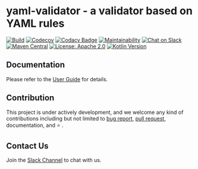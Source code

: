 # yaml-validator - a validator based on YAML rules

[![Build](https://github.com/yaml-validator/yaml-validator/workflows/Build/badge.svg?branch=master)](https://github.com/yaml-validator/yaml-validator/actions?query=branch%3Amaster+event%3Apush+workflow%3A%22Build%22)
[![Codecov](https://codecov.io/gh/kezhenxu94/yaml-validator/branch/master/graph/badge.svg?token=7QsMaboevj)](https://codecov.io/gh/kezhenxu94/yaml-validator)
[![Codacy Badge](https://api.codacy.com/project/badge/Grade/5e55c50232844fee86d4eb895f2849f3)](https://www.codacy.com?utm_source=github.com&amp;utm_medium=referral&amp;utm_content=kezhenxu94/yaml-validator&amp;utm_campaign=Badge_Grade)
[![Maintainability](https://api.codeclimate.com/v1/badges/cbabe3360b884d3b8a03/maintainability)](https://codeclimate.com/github/kezhenxu94/yaml-validator/maintainability)
[![Chat on Slack](https://img.shields.io/badge/Chat%20on%20Slack-yaml--validator-brightgreen)](https://join.slack.com/t/yaml-validator/shared_invite/zt-diea76ld-adlYwpdTzFbDiD2jVNLSDA)
[![Maven Central](https://img.shields.io/maven-central/v/io.github.kezhenxu94/yaml-validator-all)](https://mvnrepository.com/artifact/io.github.kezhenxu94/yaml-validator-all)
[![License: Apache 2.0](https://img.shields.io/badge/License-Apache%20v2.0-blue.svg)](https://apache.org)
[![Kotlin Version](https://img.shields.io/badge/Kotlin-1.3.71-blue.svg)](https://kotlinlang.org)

## Documentation

Please refer to the [User Guide](https://yaml-validator.com) for details.

## Contribution

This project is under actively development, and we welcome any kind of contributions including but not limited to [bug report](https://github.com/yaml-validator/yaml-validator/issues/new),
[pull request](https://github.com/yaml-validator/yaml-validator/pulls), documentation, and :star: .

## Contact Us

Join the [Slack Channel](https://join.slack.com/t/yaml-validator/shared_invite/zt-diea76ld-adlYwpdTzFbDiD2jVNLSDA) to chat with us.
